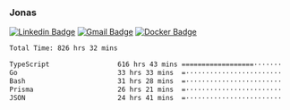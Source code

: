 ### Jonas
[![Linkedin Badge](https://img.shields.io/badge/-Jonas%20Neto-9933F7?style=flat-square&logo=Linkedin&logoColor=white&link=https://www.linkedin.com/in/jonas-nogueira-neto/)](https://www.linkedin.com/in/jonas-nogueira-neto/)
[![Gmail Badge](https://img.shields.io/badge/-nogueiraneto.jonas@gmail.com-9933F7?style=flat-square&logo=Gmail&logoColor=white&link=mailto:nogueiraneto.jonas@gmail.com)](mailto:nogueiraneto.jonas@gmail.com)
[![Docker Badge](https://img.shields.io/badge/-DockerHub-9933F7?style=flat-square&logo=Docker&logoColor=white&link=https://hub.docker.com/u/jonasssneto)](https://hub.docker.com/u/jonasssneto)


<!--START_SECTION:waka-->

```txt
Total Time: 826 hrs 32 mins

TypeScript                 616 hrs 43 mins ==================·······   73.90 %
Go                         33 hrs 33 mins  =························   04.02 %
Bash                       31 hrs 28 mins  =························   03.77 %
Prisma                     26 hrs 21 mins  =························   03.16 %
JSON                       24 hrs 41 mins  =························   02.96 %
```

<!--END_SECTION:waka-->
###
